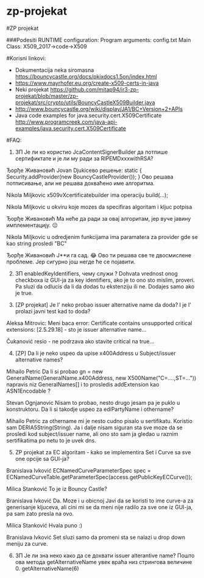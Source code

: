 # zp-projekat
#ZP projekat 

###Podesiti RUNTIME configuration: 
Program arguments: config.txt
Main Class: X509_2017->code->X509

#Korisni linkovi:
- Dokumentacija neka siromasna https://bouncycastle.org/docs/pkixdocs1.5on/index.html
- https://www.mayrhofer.eu.org/create-x509-certs-in-java
- Neki projekat https://github.com/mitap94/ir3-zp-projekat/blob/master/zp-projekat/src/crypto/utils/BouncyCastleX509Builder.java
- http://www.bouncycastle.org/wiki/display/JA1/BC+Version+2+APIs
- Java code examples for java.security.cert.X509Certificate http://www.programcreek.com/java-api-examples/java.security.cert.X509Certificate

#FAQ:

1. ЗП Је ли ко користио
JcaContentSignerBuilder да потпише сертификтате и је ли му ради за RIPEMDxxxwithRSA?

Ђорђе Живановић Jovan Djukicево решење:
static 
{
Security.addProvider(new BouncyCastleProvider());
}
Ово решава потписивање, али не решава дохваћено име алгоритма.

Nikola Miljkovic x509vXcertificatebuilder ima operaciju build(...);

Nikola Miljkovic u okviru koje mozes da specifiras algoritam i kljuc potpisa

Ђорђе Живановић Ма неће да ради за овај алгоритам, јер вуче јавину имплементацију. 😐

Nikola Miljkovic u odredjenim funkcijama ima paramatera za provider gde se kao string prosledi "BC"

Ђорђе Живановић Ј**и га сад. 😂 Ово ти решава све те двосмислене проблеме. Јер сигурно још негде ће се појавити.

2. ЗП enabledKeyIdentifiers, чему служи ?
Dohvata vrednost onog checkboxa iz GUI-ja za key identifiers, ako je to ono sto mislim, proveri.
Pa sluzi da odlucis da li da dodas tu ekstenziju ili ne. Dodajes samo ako je true.

3. [ZP projekat] Je l' neko probao issuer alternative name da doda? I je l' prolazi javni test kad to doda?

Aleksa Mitrovic: Meni baca error: Certificate contains unsupported critical extensions: [2.5.29.18] - sto je issuer alternative name...

Čukanović resio - ne podrzava ako stavite critical na true...

4. [ZP] Da li je neko uspeo da upise x400Address u Subject/issuer alternative names?

Mihailo Petric Da li si probao gn = new GeneralName(GeneralName.x400Address, new X500Name("C=....,ST=..."))
napravis niz GeneralNames[] i to prosledis addExtension kao ASN1Encodable ?

Stevan Ognjanovic Nisam to probao, nesto drugo jesam pa je puklo u konstruktoru. Da li si takodje uspeo za ediPartyName i othername?

Mihailo Petric za othername mi je nesto cudno pisalo u sertifikatu. Koristio sam DERIA5String(String). Ja i dalje nisam siguran sta sve moze da se prosledi kod subject/issuer name, ali ono sto sam ja gledao u raznim sertifikatima po netu to je uvek dns.

5. ZP projekat za EC algoritam - kako se implementira Set i Curve sa sve one opcije sa GUI-ja?

Branislava Ivković ECNamedCurveParameterSpec spec = ECNamedCurveTable.getParameterSpec(access.getPublicKeyECCurve());

Milica Stanković To je iz Bouncy Castle?

Branislava Ivković Da. Moze i u obicnoj Javi da se koristi to ime curve-a za generisanje kljuceva, ali cini mi se da meni nije radilo za sve one iz GUI-ja, pa sam zato presla na ovo.

Milica Stanković Hvala puno :)

Branislava Ivković Set sluzi samo da promeni sta se nalazi u drop down meniju za curve.

6. ЗП Је ли зна неко како да се дохвати issuer alterantive name?
Пошто ова метода getAlternativeName увек враћа низ стрингова величине 0.
getAlternativeName(6)


